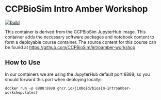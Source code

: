 CCPBioSim Intro Amber Workshop
==============================

[![build](https://github.com/jimboid/biosim-introamber-workshop/actions/workflows/build.yaml/badge.svg?branch=main)](https://github.com/jimboid/biosim-introamber-workshop/actions/workflows/build.yaml)

This container is derived from the CCPBioSim JupyterHub image. This container
adds the necessary software packages and notebook content to form a deployable
course container. The source content for this course can be found at
https://github.com/CCPBioSim/introamber-workshop

How to Use
----------

In our containers we are using the JupyterHub default port 8888, so you should
forward this port when deploying locally::

    docker run -p 8888:8888 ghcr.io/jimboid/biosim-introamber-workshop:latest
